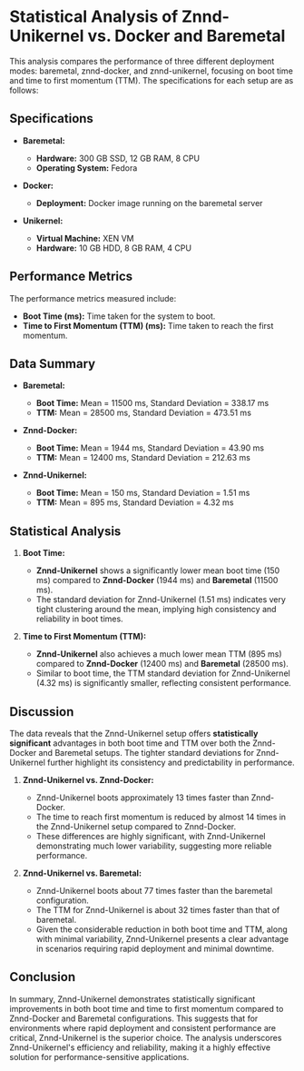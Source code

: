 # Statistical Analysis of Znnd-Unikernel vs. Docker and Baremetal

This analysis compares the performance of three different deployment modes: baremetal, znnd-docker, and znnd-unikernel, focusing on boot time and time to first momentum (TTM). The specifications for each setup are as follows:

## Specifications

- **Baremetal:**
  - **Hardware:** 300 GB SSD, 12 GB RAM, 8 CPU
  - **Operating System:** Fedora
  
- **Docker:**
  - **Deployment:** Docker image running on the baremetal server
  
- **Unikernel:**
  - **Virtual Machine:** XEN VM
  - **Hardware:** 10 GB HDD, 8 GB RAM, 4 CPU

## Performance Metrics

The performance metrics measured include:
- **Boot Time (ms):** Time taken for the system to boot.
- **Time to First Momentum (TTM) (ms):** Time taken to reach the first momentum.

## Data Summary

- **Baremetal:**
  - **Boot Time:** Mean = 11500 ms, Standard Deviation = 338.17 ms
  - **TTM:** Mean = 28500 ms, Standard Deviation = 473.51 ms

- **Znnd-Docker:**
  - **Boot Time:** Mean = 1944 ms, Standard Deviation = 43.90 ms
  - **TTM:** Mean = 12400 ms, Standard Deviation = 212.63 ms

- **Znnd-Unikernel:**
  - **Boot Time:** Mean = 150 ms, Standard Deviation = 1.51 ms
  - **TTM:** Mean = 895 ms, Standard Deviation = 4.32 ms

## Statistical Analysis

1. **Boot Time:**
   - **Znnd-Unikernel** shows a significantly lower mean boot time (150 ms) compared to **Znnd-Docker** (1944 ms) and **Baremetal** (11500 ms).
   - The standard deviation for Znnd-Unikernel (1.51 ms) indicates very tight clustering around the mean, implying high consistency and reliability in boot times.

2. **Time to First Momentum (TTM):**
   - **Znnd-Unikernel** also achieves a much lower mean TTM (895 ms) compared to **Znnd-Docker** (12400 ms) and **Baremetal** (28500 ms).
   - Similar to boot time, the TTM standard deviation for Znnd-Unikernel (4.32 ms) is significantly smaller, reflecting consistent performance.

## Discussion

The data reveals that the Znnd-Unikernel setup offers **statistically significant** advantages in both boot time and TTM over both the Znnd-Docker and Baremetal setups. The tighter standard deviations for Znnd-Unikernel further highlight its consistency and predictability in performance.

1. **Znnd-Unikernel vs. Znnd-Docker:**
   - Znnd-Unikernel boots approximately 13 times faster than Znnd-Docker.
   - The time to reach first momentum is reduced by almost 14 times in the Znnd-Unikernel setup compared to Znnd-Docker.
   - These differences are highly significant, with Znnd-Unikernel demonstrating much lower variability, suggesting more reliable performance.

2. **Znnd-Unikernel vs. Baremetal:**
   - Znnd-Unikernel boots about 77 times faster than the baremetal configuration.
   - The TTM for Znnd-Unikernel is about 32 times faster than that of baremetal.
   - Given the considerable reduction in both boot time and TTM, along with minimal variability, Znnd-Unikernel presents a clear advantage in scenarios requiring rapid deployment and minimal downtime.

## Conclusion

In summary, Znnd-Unikernel demonstrates statistically significant improvements in both boot time and time to first momentum compared to Znnd-Docker and Baremetal configurations. This suggests that for environments where rapid deployment and consistent performance are critical, Znnd-Unikernel is the superior choice. The analysis underscores Znnd-Unikernel's efficiency and reliability, making it a highly effective solution for performance-sensitive applications.
